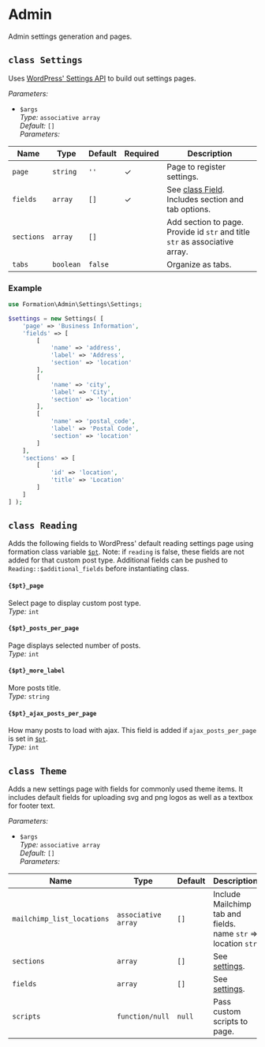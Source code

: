 # Admin

Admin settings generation and pages.

## `class Settings`

Uses [WordPress' Settings API](https://developer.wordpress.org/plugins/settings/using-settings-api/) to build out settings pages.

_Parameters:_

* `$args`  
_Type:_ `associative array`  
_Default:_ `[]`  
_Parameters:_

| Name | Type | Default | Required | Description
|--|--|--|--|--|
| `page` | `string` | `''` | ✓ | Page to register settings.
| `fields` | `array` | `[]` | ✓ | See [class Field](/src/common/#user-content-class-field). Includes section and tab options.
| `sections` | `array` | `[]` |  | Add section to page. Provide id `str` and title `str` as associative array.
| `tabs` | `boolean` | `false` |  | Organize as tabs.

### Example

```php
use Formation\Admin\Settings\Settings;

$settings = new Settings( [
	'page' => 'Business Information',
	'fields' => [
		[
			'name' => 'address',
			'label' => 'Address',
			'section' => 'location'
		],
		[
			'name' => 'city',
			'label' => 'City',
			'section' => 'location'
		],
		[
			'name' => 'postal_code',
			'label' => 'Postal Code',
			'section' => 'location'
		]
	],
	'sections' => [
		[
			'id' => 'location',
			'title' => 'Location'
		]
	]
] );
```
## `class Reading`

Adds the following fields to WordPress' default reading settings page using formation class variable [`$pt`](/src/#user-content-public-static-pt). Note: if `reading` is false, these fields are not added for that custom post type. Additional fields can be pushed to `Reading::$additional_fields` before instantiating class.

#### `{$pt}_page`

Select page to display custom post type.   
*Type:* `int`   

#### `{$pt}_posts_per_page`

Page displays selected number of posts.  
*Type:* `int`   

#### `{$pt}_more_label`

More posts title.  
*Type:* `string`  

#### `{$pt}_ajax_posts_per_page`

How many posts to load with ajax. This field is added if `ajax_posts_per_page` is set in [`$pt`](/src/#user-content-public-static-pt).  
*Type:* `int`

## `class Theme`

Adds a new settings page with fields for commonly used theme items. It includes default fields for uploading svg and png logos as well as a textbox for footer text.

_Parameters:_

* `$args`  
_Type:_ `associative array`  
_Default:_ `[]`  
_Parameters:_

| Name | Type | Default | Description
|--|--|--|--|
| `mailchimp_list_locations` | `associative array` | `[]` | Include Mailchimp tab and fields. name `str` => location `str`  
| `sections` | `array` | `[]` | See [settings](#settings).
| `fields` | `array` | `[]` | See [settings](#settings).
| `scripts` | `function/null` | `null` | Pass custom scripts to page.
